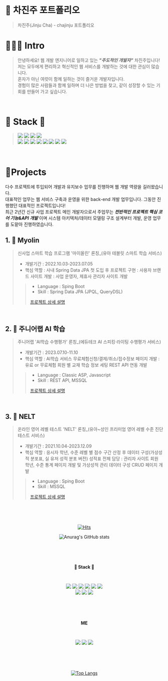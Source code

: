 # 📜 차진주 포트폴리오

> 차진주(Jinju Cha) - chajinju 포트폴리오

# 👩🏻‍💻  Intro

> 안녕하세요! 웹 개발 엔지니어로 일하고 있는 ***"주도적인 개발자"*** 차진주입니다!<br>
> 저는 모두에게 편리하고 혁신적인 웹 서비스를 개발하는 것에 대한 관심이 많습니다.<br>
> 혼자가 아닌 여럿이 함께 일하는 것이 즐거운 개발자입니다.<br>
> 경험이 많은 사람들과 함께 일하며 더 나은 방법을 찾고, 같이 성장할 수 있는 기회를 만들어 가고 싶습니다.<br>
>
<br />

# 🔨 Stack 🔧
> <img src="https://img.shields.io/badge/Spring-6DB33F?style=flat-square&logo=Spring Boot&logoColor=white"/> <img src="https://img.shields.io/badge/Spring Boot-6DB33F?style=flat-square&logo=Spring Boot&logoColor=white"/>
<img src="https://img.shields.io/badge/Java-007396?style=flat-square&logo=OpenJDK&logoColor=white"/> <img src="https://img.shields.io/badge/Spring-6DB33F?style=flat-square&logo=Spring&logoColor=white"/><br>
<img src="https://img.shields.io/badge/JavaScript-F7DF1E?style=flat-square&logo=JavaScript&logoColor=white"/> <img src="https://img.shields.io/badge/Python-3776AB?style=flat-square&logo=Python&logoColor=white"/>
<img src="https://img.shields.io/badge/jQuery-0769AD?style=flat-square&logo=jQuery&logoColor=white"/> <img src="https://img.shields.io/badge/Thymeleaf-005F0F?style=flat-square&logo=MariaDB&logoColor=white">
<img src="https://img.shields.io/badge/HTML5-E34F26?style=flat-square&logo=HTML5&logoColor=white"/> <img src="https://img.shields.io/badge/CSS3-1572B6?style=flat-square&logo=CSS3&logoColor=white"/>
<img src="https://img.shields.io/badge/MySQL-4479A1?style=flat-square&logo=MySQL&logoColor=white"/> <img src="https://img.shields.io/badge/MariaDB-003545?style=flat-square&logo=MariaDB&logoColor=white"> 
>
<br />

# 📝Projects
다수 프로젝트에 투입되어 개발과 유지보수 업무를 진행하며 웹 개발 역량을 길러왔습니다. <br>
대표적인 업무는 웹 서비스 구축과 운영을 위한 back-end 개발 업무입니다.
그동안 진행했던 대표적인 프로젝트입니다!  
최근 2년간 신규 사업 프로젝트 메인 개발자으로서 주업무는 ***전반적인 프로젝트 핵심 코어 기능&API 개발*** 이며
시스템 아키텍처/데이터 모델링 구조 설계부터 개발, 운영 업무를 도맡아 진행하였습니다.

## 1. 🛫 Myolin

> 신사업 스마트 학습 프로그램 '마이올린' 론칭_(유아 테블릿 스마트 학습 서비스)
>
> - 개발기간 : 2022.10.03-2023.07.05
> - 핵심 역할
> : 사내 Spring Data JPA 첫 도입 후 프로젝트 구현
> : 사용자 브랜드 사이트 개발
> : 사업 운영자, 제휴사 관리자 사이트 개발 
>
>> - Language : Sping Boot
>> - Skill : Spring Data JPA (JPQL, QueryDSL)
>> 
>> [프로젝트 상세 설명](https://github.com/jinjucha/Myolin)  
>
<br />

## 2. 🛫 주니어랩 AI 학습

> 주니어랩 'AI학습 수행평가' 론칭_(에듀테크 AI 스피킹·라이팅 수행평가 서비스)
>
> - 개발기간 : 2023.07.10-11.10
> - 핵심 역할
> : AI학습 서비스 무료체험신청/결제/취소/접수정보 페이지 개발
> : 유료 or 무료체험 회원 별 교재 학습 정보 세팅 REST API 연동 개발
>
>> - Language : Classic ASP, Javascript
>> - Skill : REST API, MSSQL 
>>
>> [프로젝트 상세 설명](https://github.com/kimphysicsman/MyLittelTrip_backend)
>
<br />

## 3. 👞 NELT

> 온라인 영어 레벨 테스트 'NELT' 론칭_(유아~성인 프리미엄 영어 레벨 수준 진단 테스트 서비스)
>
> - 개발기간 : 2021.10.04-2023.12.09
> - 핵심 역할
> : 응시자 학년, 수준 레벨 별 점수 구간 산정 후 데이터 구성(가상성적 분포표, 실 유저 성적 분포 버전) 성적표 전체 담당
> : 관리자 사이트 회원 학년, 수준 통계 페이지 개발 및 가상성적 관리 데이터 구성 CRUD 페이지 개발
>> - Language : Sping Boot
>> - Skill : MSSQL
>>
>> [프로젝트 상세 설명](https://github.com/kimphysicsman/mylittleshoes_backend)
>
<br />

<br />

<div align=center>
<br />    
    
[![Hits](https://hits.seeyoufarm.com/api/count/incr/badge.svg?url=https%3A%2F%2Fgithub.com%2Fjinjucha%2Fhit-counter&count_bg=%23E8E4DF&title_bg=%23FFCCCC&icon=&icon_color=%23E7E7E7&title=%EC%98%A4%EB%8A%98&edge_flat=false)](https://hits.seeyoufarm.com)

![Anurag's GitHub stats](https://github-readme-stats.vercel.app/api?username=jinjucha&show_icons=true&theme=radical)

<br><br><br>
    <p><b> 🔨 Stack 🔧</b></p>
<br>
<figure>
    <img src="https://img.shields.io/badge/Spring Boot-6DB33F?style=flat-square&logo=Spring Boot&logoColor=white"/>
    <img src="https://img.shields.io/badge/Spring-6DB33F?style=flat-square&logo=Spring&logoColor=white"/>
    <img src="https://img.shields.io/badge/JavaScript-F7DF1E?style=flat-square&logo=JavaScript&logoColor=white"/>
    <img src="https://img.shields.io/badge/Python-3776AB?style=flat-square&logo=Python&logoColor=white"/>
    <img src="https://img.shields.io/badge/jQuery-0769AD?style=flat-square&logo=jQuery&logoColor=white"/>
    <img src="https://img.shields.io/badge/HTML5-E34F26?style=flat-square&logo=HTML5&logoColor=white"/><br>
    <img src="https://img.shields.io/badge/CSS3-1572B6?style=flat-square&logo=CSS3&logoColor=white"/>
    <img src="https://img.shields.io/badge/MySQL-4479A1?style=flat-square&logo=MySQL&logoColor=white"/>
    <img src="https://img.shields.io/badge/Microsoft SQL Server-CC2927?style=flat-square&logo=Microsoft SQL Server&logoColor=white"/>
</figure>

<br><br><br>
    <p><b>  ME </b></p>
<br>
<figure>
    <a href="https://www.notion.so/chajinju34/development-notes-1802414492d8493ab6be03387da2fe49" target="_blank"><img src="https://img.shields.io/badge/Notion-000000?style=flat-square&logo=Notion&logoColor=white"/></a>
    <a href="https://mail.google.com/mail" target="_blank"><img src="https://img.shields.io/badge/Gmail-EA4335?style=flat-square&logo=Gmail&logoColor=white"/></a>
    <a href="https://blog.naver.com/nokdununa" target="_blank"><img src="https://img.shields.io/badge/Blog-03C75A?style=flat-square&logo=Naver&logoColor=white"/></a>
<figure>
<br><br><br>
    

[![Top Langs](https://github-readme-stats.vercel.app/api/top-langs/?username=jinjucha&layout=compact)](https://github.com/anuraghazra/github-readme-stats)


<br><br>

    
</div>
